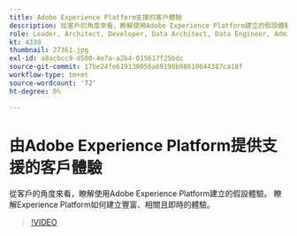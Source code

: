 ```yaml
---
title: Adobe Experience Platform支援的客戶體驗
description: 從客戶的角度來看，瞭解使用Adobe Experience Platform建立的假設體驗。 瞭解Experience Platform如何建立豐富、相關且即時的體驗。
role: Leader, Architect, Developer, Data Architect, Data Engineer, Admin, User
kt: 4339
thumbnail: 27361.jpg
exl-id: a8acbcc9-d500-4e7a-a2b4-015617f25bdc
source-git-commit: 17be24fe619139056a69190b98610644387ca18f
workflow-type: tm+mt
source-wordcount: '72'
ht-degree: 0%

---
```


# 由Adobe Experience Platform提供支援的客戶體驗

從客戶的角度來看，瞭解使用Adobe Experience Platform建立的假設體驗。 瞭解Experience Platform如何建立豐富、相關且即時的體驗。

>[!VIDEO](https://video.tv.adobe.com/v/27361?quality=12&learn=on)

